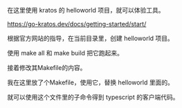 在这里使用 kratos 的 helloworld 项目，就可以体验工具。

https://go-kratos.dev/docs/getting-started/start/

根据官方网站的指导，在当前目录里，创建 helloworld 项目。

使用 make all 和 make build 把它跑起来。

接着修改其Makefile的内容。

我在这里放了个Makefile，使用它，替换 helloworld 里面的。

就可以使用这个文件里的子命令得到 typescript 的客户端代码。
